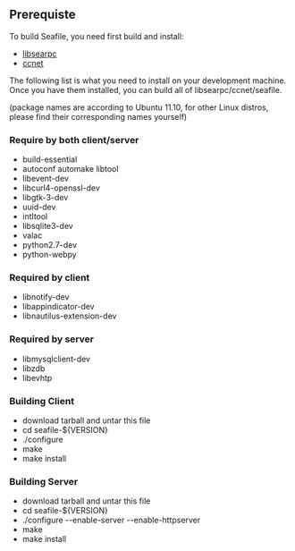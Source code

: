 ## Prerequiste

To build Seafile, you need first build and install:

* [libsearpc](https://github.com/haiwen/libsearpc) 
* [ccnet](https://www.github.com/haiwen/ccnet)

The following list is what you need to install on your development machine. Once you have them installed, you can build all of libsearpc/ccnet/seafile.

(package names are according to Ubuntu 11.10, for other Linux distros, please find their corresponding names yourself)

### Require by both client/server

* build-essential 
* autoconf automake libtool
* libevent-dev
* libcurl4-openssl-dev
* libgtk-3-dev
* uuid-dev
* intltool 
* libsqlite3-dev
* valac
* python2.7-dev 
* python-webpy

### Required by client
* libnotify-dev
* libappindicator-dev
* libnautilus-extension-dev

### Required by server
* libmysqlclient-dev
* libzdb
* libevhtp

### Building Client ###
* download tarball and untar this file
* cd seafile-${VERSION}
* ./configure
* make
* make install

### Building Server ###
* download tarball and untar this file
* cd seafile-${VERSION}
* ./configure --enable-server --enable-httpserver
* make
* make install